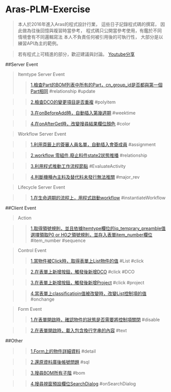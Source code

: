 # Aras-PLM-Exercise
>本人於2016年進入Aras的程式設計行業，
>這些日子記錄程式碼的撰寫，
>因此做為往後回憶與複習時當參考，
>程式碼只公開當參考使用，有鑑於不同情境會有不同邏輯寫法
>本人不負責任何被引用後的可執行性，
>大部分是以練習API為主的範例。

>若有程式上可精進的部分，歡迎建議與討論。
>[Youtube分享](https://www.youtube.com/user/40025146)

##Server Event
>Itemtype Server Event
>>[1.檢查Part的BOM列表中所有的Part，cn_group_id是否都與第一個Part相同](/Server%20Event/Itemtype%20Server%20Event/bcs_AutoBOMAddGroupId.txt) #relationship #update

>>[2.檢查DCO的變更項目是否重複](/Server%20Event/Itemtype%20Server%20Event/bcs_ChkReviewClassification.txt) #polyitem

>>[3.在onBeforeAdd時，自動插入第幾週期](/Server%20Event/Itemtype%20Server%20Event/bcs_getWeekOfYear.txt) #weektime

>>[4.在onAfterGet時，改變搜尋結果欄位顏色](/Server%20Event/Itemtype%20Server%20Event/onAfterGet_ChangeColor.cs) #color


>Workflow Server Event

>>[1.利用頁籤上的簽審人員名單，自動插入會簽成員](/Server%20Event/Workflow%20Server%20Event/AutoAssignment.txt) #assignment

>>[2.workflow 零組件,廢止料件state2狀態推播](/Server%20Event/Workflow%20Server%20Event/bcs_NPR_Part_Repeal_UpState.txt) #relationship

>>[3.利用程式推動工作流程節點](/Server%20Event/Workflow%20Server%20Event/bcs_chkPartOnlyOneForECR_UpWF.txt) #EvaluateActivity

>>[4.判斷機種內主料及替代料未發行無法推關](/Server%20Event/Workflow%20Server%20Event/bcs_chkaffectItemreleased.txt) #major_rev 

>Lifecycle Server Event

>>[1.在生命週期的流程上，用程式啟動workflow](/Server%20Event/Lifecycle%20Server%20Event/bcs_create_workflow.txt) #instantiateWorkflow


##Client Event
>Action

>>[1.取得領號規則，並且依據Itemtype欄位的iq_temprary_preamble值選擇領取P0 or H0之領號規則，並存入表單item_number欄位](/Client%20Event/Action/bcs_AutoNumberingAction.js) #item_number #sequence

>Control Event
>>[1.當物件被Click時，取得表單上List物件的值](/Client%20Event/Control%20Event/bcs_ClickListValueToText.txt) #List #click

>>[2.在表單上新增按鈕，觸發後新增DCO](/Client%20Event/Control%20Event/bcs_DocBusinessToDCO.txt) #click #DCO

>>[3.在表單上新增按鈕，觸發後新增Project](/Client%20Event/Control%20Event/bcs_DocBusinessToProject.txt) #click #project

>>[4.當表單上classificatioin值被改變時，改變List控制項的值](/Client%20Event/Control%20Event/bcs_iq_projectapply_ClassToFac.txt) #onchange 

>Form Event
>>[1.在表單開啟時，確認物件的狀態是否需要將控制項關閉](/Client%20Event/Form%20Event/bcs_ChkAutoNumber.txt) #disable

>>[2.在表單開啟時，載入包含換行字串的內容](/Client%20Event/Form%20Event/bcs_Notify_Tech_addContent.txt) #text

##Other
>>[1.Form上的物件詳細資料](/other/item_info.txt) #detail

>>[2.還原資料庫後帳號問題](/other/還原資料庫後帳號問題.txt) #sql

>>[3.搜尋BOM所有子階](/other/搜尋BOM所有子階) #bom

>>[4.搜尋視窗預設欄位SearchDialog](/Client%20Event/Relationship%20Event/filterSearchDialog.js)  #onSearchDialog
